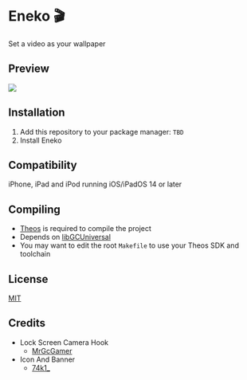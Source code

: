 # Eneko 🎬
Set a video as your wallpaper

## Preview
<img src="Preview.png">

## Installation
1. Add this repository to your package manager: `TBD`
2. Install Eneko

## Compatibility
iPhone, iPad and iPod running iOS/iPadOS 14 or later

## Compiling
  - [Theos](https://theos.dev/) is required to compile the project
  - Depends on [libGCUniversal](https://github.com/MrGcGamer/LibGcUniversalDocumentation)
  - You may want to edit the root `Makefile` to use your Theos SDK and toolchain

## License
[MIT](https://github.com/Traurige/Eneko/blob/main/LICENSE)

## Credits
  - Lock Screen Camera Hook
    - [MrGcGamer](https://twitter.com/MrGcGamer)
  - Icon And Banner
    - [74k1_](https://twitter.com/74k1_)
